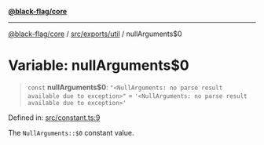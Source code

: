[**@black-flag/core**](../../../../README.md)

***

[@black-flag/core](../../../../README.md) / [src/exports/util](../README.md) / nullArguments$0

# Variable: nullArguments$0

> `const` **nullArguments$0**: `"<NullArguments: no parse result available due to exception>"` = `'<NullArguments: no parse result available due to exception>'`

Defined in: [src/constant.ts:9](https://github.com/Xunnamius/black-flag/blob/b4a32322c214182f04aaa04d9c05f164415f17c8/src/constant.ts#L9)

The `NullArguments::$0` constant value.

